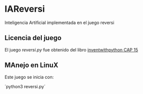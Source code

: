 # IAReversi
Inteligencia Artificial implementada en el juego reversi 



## Licencia del juego 

El juego _reversi.py_ fue obtenido del libro  [inventwithpython CAP 15](https://inventwithpython.com/chapter15.html)

## MAnejo en LinuX



Este juego se inicia con:

´python3 reversi.py´

